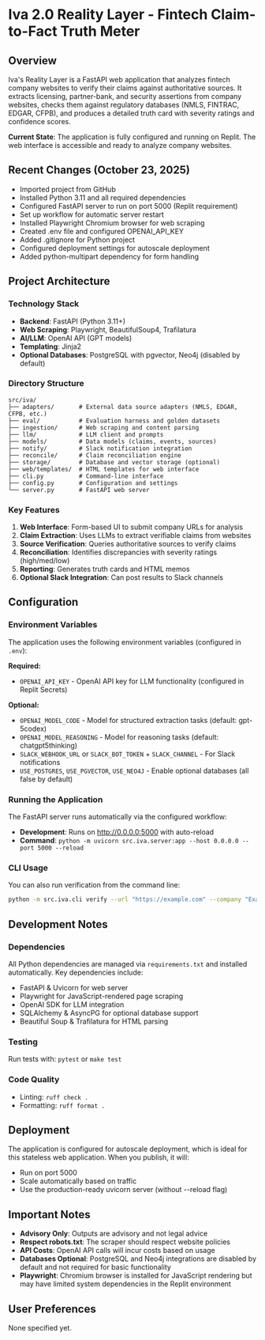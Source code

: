 # Iva 2.0 Reality Layer - Fintech Claim-to-Fact Truth Meter

## Overview
Iva's Reality Layer is a FastAPI web application that analyzes fintech company websites to verify their claims against authoritative sources. It extracts licensing, partner-bank, and security assertions from company websites, checks them against regulatory databases (NMLS, FINTRAC, EDGAR, CFPB), and produces a detailed truth card with severity ratings and confidence scores.

**Current State**: The application is fully configured and running on Replit. The web interface is accessible and ready to analyze company websites.

## Recent Changes (October 23, 2025)
- Imported project from GitHub
- Installed Python 3.11 and all required dependencies
- Configured FastAPI server to run on port 5000 (Replit requirement)
- Set up workflow for automatic server restart
- Installed Playwright Chromium browser for web scraping
- Created .env file and configured OPENAI_API_KEY
- Added .gitignore for Python project
- Configured deployment settings for autoscale deployment
- Added python-multipart dependency for form handling

## Project Architecture

### Technology Stack
- **Backend**: FastAPI (Python 3.11+)
- **Web Scraping**: Playwright, BeautifulSoup4, Trafilatura
- **AI/LLM**: OpenAI API (GPT models)
- **Templating**: Jinja2
- **Optional Databases**: PostgreSQL with pgvector, Neo4j (disabled by default)

### Directory Structure
```
src/iva/
├── adapters/       # External data source adapters (NMLS, EDGAR, CFPB, etc.)
├── eval/           # Evaluation harness and golden datasets
├── ingestion/      # Web scraping and content parsing
├── llm/            # LLM client and prompts
├── models/         # Data models (claims, events, sources)
├── notify/         # Slack notification integration
├── reconcile/      # Claim reconciliation engine
├── storage/        # Database and vector storage (optional)
├── web/templates/  # HTML templates for web interface
├── cli.py          # Command-line interface
├── config.py       # Configuration and settings
└── server.py       # FastAPI web server
```

### Key Features
1. **Web Interface**: Form-based UI to submit company URLs for analysis
2. **Claim Extraction**: Uses LLMs to extract verifiable claims from websites
3. **Source Verification**: Queries authoritative sources to verify claims
4. **Reconciliation**: Identifies discrepancies with severity ratings (high/med/low)
5. **Reporting**: Generates truth cards and HTML memos
6. **Optional Slack Integration**: Can post results to Slack channels

## Configuration

### Environment Variables
The application uses the following environment variables (configured in `.env`):

**Required:**
- `OPENAI_API_KEY` - OpenAI API key for LLM functionality (configured in Replit Secrets)

**Optional:**
- `OPENAI_MODEL_CODE` - Model for structured extraction tasks (default: gpt-5codex)
- `OPENAI_MODEL_REASONING` - Model for reasoning tasks (default: chatgpt5thinking)
- `SLACK_WEBHOOK_URL` or `SLACK_BOT_TOKEN` + `SLACK_CHANNEL` - For Slack notifications
- `USE_POSTGRES`, `USE_PGVECTOR`, `USE_NEO4J` - Enable optional databases (all false by default)

### Running the Application
The FastAPI server runs automatically via the configured workflow:
- **Development**: Runs on http://0.0.0.0:5000 with auto-reload
- **Command**: `python -m uvicorn src.iva.server:app --host 0.0.0.0 --port 5000 --reload`

### CLI Usage
You can also run verification from the command line:
```bash
python -m src.iva.cli verify --url "https://example.com" --company "Example Inc." --jurisdiction US
```

## Development Notes

### Dependencies
All Python dependencies are managed via `requirements.txt` and installed automatically. Key dependencies include:
- FastAPI & Uvicorn for web server
- Playwright for JavaScript-rendered page scraping
- OpenAI SDK for LLM integration
- SQLAlchemy & AsyncPG for optional database support
- Beautiful Soup & Trafilatura for HTML parsing

### Testing
Run tests with: `pytest` or `make test`

### Code Quality
- Linting: `ruff check .`
- Formatting: `ruff format .`

## Deployment
The application is configured for autoscale deployment, which is ideal for this stateless web application. When you publish, it will:
- Run on port 5000
- Scale automatically based on traffic
- Use the production-ready uvicorn server (without --reload flag)

## Important Notes
- **Advisory Only**: Outputs are advisory and not legal advice
- **Respect robots.txt**: The scraper should respect website policies
- **API Costs**: OpenAI API calls will incur costs based on usage
- **Databases Optional**: PostgreSQL and Neo4j integrations are disabled by default and not required for basic functionality
- **Playwright**: Chromium browser is installed for JavaScript rendering but may have limited system dependencies in the Replit environment

## User Preferences
None specified yet.
